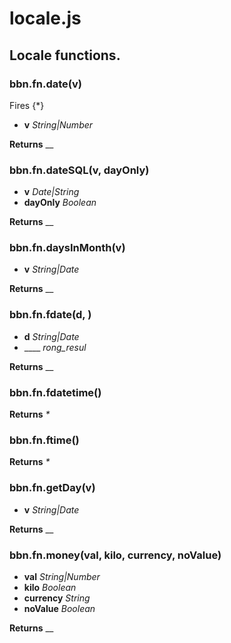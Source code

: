 # locale.js

## Locale functions.

### bbn.fn.date(v)

Fires {*}
* __v__ _String|Number_ 

**Returns** __ 

### bbn.fn.dateSQL(v, dayOnly)

* __v__ _Date|String_ 
* __dayOnly__ _Boolean_ 

**Returns** __ 

### bbn.fn.daysInMonth(v)

* __v__ _String|Date_ 

**Returns** __ 

### bbn.fn.fdate(d, )

* __d__ _String|Date_ 
* ____ _rong_resul_ 

**Returns** __ 

### bbn.fn.fdatetime()


**Returns** _*_ 

### bbn.fn.ftime()


**Returns** _*_ 

### bbn.fn.getDay(v)

* __v__ _String|Date_ 

**Returns** __ 

### bbn.fn.money(val, kilo, currency, noValue)

* __val__ _String|Number_ 
* __kilo__ _Boolean_ 
* __currency__ _String_ 
* __noValue__ _Boolean_ 

**Returns** __ 